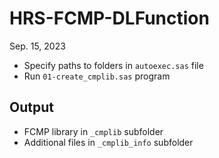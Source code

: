 # HRS-FCMP-DLFunction

Sep. 15, 2023

*  Specify paths to folders in `autoexec.sas` file
* Run `01-create_cmplib.sas` program


## Output

* FCMP library in `_cmplib` subfolder
* Additional files in `_cmplib_info` subfolder